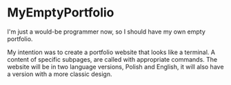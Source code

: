 # MyEmptyPortfolio
I'm just a would-be programmer now, so I should have my own empty portfolio.

My intention was to create a portfolio website that looks like a terminal. A content of specific subpages, are called with appropriate commands. The website will be in two language versions, Polish and English, it will also have a version with a more classic design.
